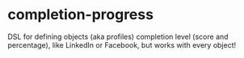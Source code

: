 completion-progress
===================

DSL for defining objects (aka profiles) completion level (score and percentage), like LinkedIn or Facebook, but works with every object!
